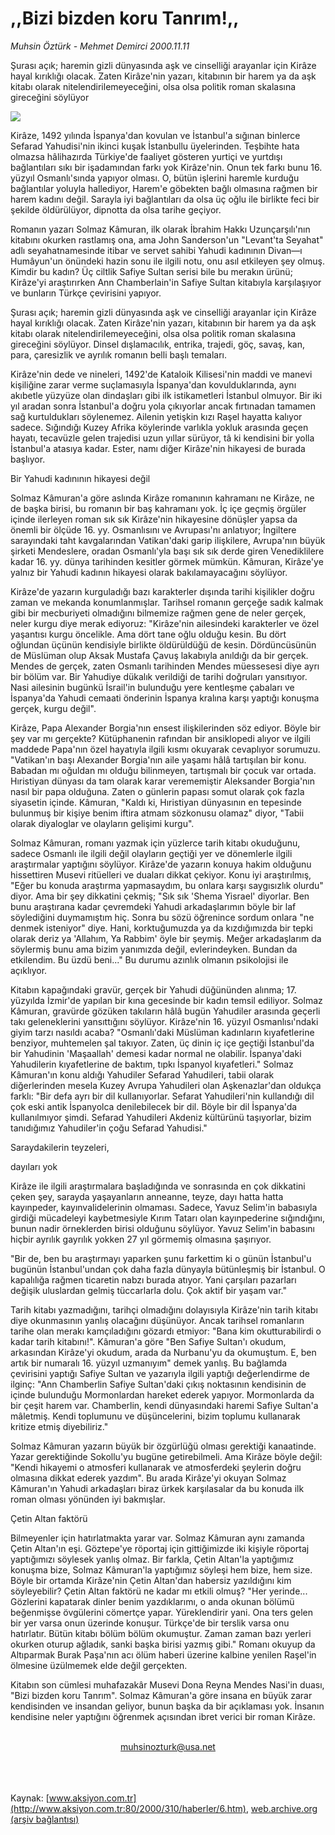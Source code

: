 # ,,Bizi bizden koru Tanrım!,,

*Muhsin Öztürk - Mehmet Demirci 2000.11.11*

<div>
 <p class="spot">
  Şurası açık; haremin gizli dünyasında aşk ve cinselliği arayanlar için Kirâze hayal kırıklığı olacak. Zaten Kirâze'nin yazarı, kitabının bir harem ya da aşk kitabı olarak nitelendirilemeyeceğini, olsa olsa politik roman skalasına gireceğini söylüyor
 </p>
 <p class="metin">
 </p>
 <img border="0" src="/web/20020423073008im_/http://www.aksiyon.com.tr/2000/310/resimler/Bizi.jpg"/>
 <p class="metin">
  Kirâze, 1492 yılında İspanya'dan kovulan ve İstanbul'a sığınan binlerce Sefarad Yahudisi'nin ikinci kuşak İstanbullu üyelerinden. Teşbihte hata olmazsa hâlihazırda Türkiye'de faaliyet gösteren yurtiçi ve yurtdışı bağlantıları sıkı bir işadamından farkı yok Kirâze'nin. Onun tek farkı bunu 16. yüzyıl Osmanlı'sında yapıyor olması. O, bütün işlerini haremle kurduğu bağlantılar yoluyla hallediyor, Harem'e göbekten bağlı olmasına rağmen bir harem kadını değil. Sarayla iyi bağlantıları da olsa üç oğlu ile birlikte feci bir şekilde öldürülüyor, dipnotta da olsa tarihe geçiyor.
 </p>
 <p class="metin">
  Romanın yazarı Solmaz Kâmuran, ilk olarak İbrahim Hakkı Uzunçarşılı'nın kitabını okurken rastlamış ona, ama John Sanderson'un "Levant'ta Seyahat" adlı seyahatnamesinde itibar ve servet sahibi Yahudi kadınının Divan—ı Humâyun'un önündeki hazin sonu ile ilgili notu, onu asıl etkileyen şey olmuş. Kimdir bu kadın? Üç ciltlik Safiye Sultan serisi bile bu merakın ürünü; Kirâze'yi araştırırken Ann Chamberlain'in Safiye Sultan kitabıyla karşılaşıyor ve bunların Türkçe çevirisini yapıyor.
 </p>
 <p class="metin">
  Şurası açık; haremin gizli dünyasında aşk ve cinselliği arayanlar için Kirâze hayal kırıklığı olacak. Zaten Kirâze'nin yazarı, kitabının bir harem ya da aşk kitabı olarak nitelendirilemeyeceğini, olsa olsa politik roman skalasına gireceğini söylüyor. Dinsel dışlamacılık, entrika, trajedi, göç, savaş, kan, para, çaresizlik ve ayrılık romanın belli başlı temaları.
 </p>
 <p class="metin">
  Kirâze'nin dede ve nineleri, 1492'de Kataloik Kilisesi'nin maddi ve manevi kişiliğine zarar verme suçlamasıyla İspanya'dan kovulduklarında, aynı akıbetle yüzyüze olan dindaşları gibi ilk istikametleri İstanbul olmuyor. Bir iki yıl aradan sonra İstanbul'a doğru yola çıkıyorlar ancak fırtınadan tamamen sağ kurtuldukları söylenemez. Ailenin yetişkin kızı Raşel hayatta kalıyor sadece. Sığındığı Kuzey Afrika köylerinde varlıkla yokluk arasında geçen hayatı, tecavüzle gelen trajedisi uzun yıllar sürüyor, tâ ki kendisini bir yolla İstanbul'a atasıya kadar. Ester, namı diğer Kirâze'nin hikayesi de burada başlıyor.
 </p>
 <p class="metin">
  Bir Yahudi kadınının hikayesi değil
 </p>
 <p class="metin">
  Solmaz Kâmuran'a göre aslında Kirâze romanının kahramanı ne Kirâze, ne de başka birisi, bu romanın bir baş kahramanı yok. İç içe geçmiş örgüler içinde ilerleyen roman sık sık Kirâze'nin hikayesine dönüşler yapsa da önemli bir ölçüde 16. yy. Osmanlısını ve Avrupası'nı anlatıyor; İngiltere sarayındaki taht kavgalarından Vatikan'daki garip ilişkilere, Avrupa'nın büyük şirketi Mendeslere, oradan Osmanlı'yla başı sık sık derde giren Venediklilere kadar 16. yy. dünya tarihinden kesitler görmek mümkün. Kâmuran, Kirâze'ye yalnız bir Yahudi kadının hikayesi olarak bakılamayacağını söylüyor.
 </p>
 <p class="metin">
  Kirâze'de yazarın kurguladığı bazı karakterler dışında tarihi kişilikler doğru zaman ve mekanda konumlanmışlar. Tarihsel romanın gerçeğe sadık kalmak gibi bir mecburiyeti olmadığını bilmemize rağmen gene de neler gerçek, neler kurgu diye merak ediyoruz: "Kirâze'nin ailesindeki karakterler ve özel yaşantısı kurgu öncelikle. Ama dört tane oğlu olduğu kesin. Bu dört oğlundan üçünün kendisiyle birlikte öldürüldüğü de kesin. Dördüncüsünün de Müslüman olup Aksak Mustafa Çavuş lakabıyla anıldığı da bir gerçek. Mendes de gerçek, zaten Osmanlı tarihinden Mendes müessesesi diye ayrı bir bölüm var. Bir Yahudiye dükalık verildiği de tarihi doğruları yansıtıyor. Nasi ailesinin bugünkü İsrail'in bulunduğu yere kentleşme çabaları ve İspanya'da Yahudi cemaati önderinin İspanya kralına karşı yaptığı konuşma gerçek, kurgu değil".
 </p>
 <p class="metin">
  Kirâze, Papa Alexander Borgia'nın ensest ilişkilerinden söz ediyor. Böyle bir şey var mı gerçekte? Kütüphanenin rafından bir ansiklopedi alıyor ve ilgili maddede Papa'nın özel hayatıyla ilgili kısmı okuyarak cevaplıyor sorumuzu. "Vatikan'ın başı Alexander Borgia'nın aile yaşamı hâlâ tartışılan bir konu. Babadan mı oğuldan mı olduğu bilinmeyen, tartışmalı bir çocuk var ortada. Hıristiyan dünyası da tam olarak karar verememiştir Aleksander Borgia'nın nasıl bir papa olduğuna. Zaten o günlerin papası somut olarak çok fazla siyasetin içinde. Kâmuran, "Kaldı ki, Hıristiyan dünyasının en tepesinde bulunmuş bir kişiye benim iftira atmam sözkonusu olamaz" diyor, "Tabii olarak diyaloglar ve olayların gelişimi kurgu".
 </p>
 <p class="metin">
  Solmaz Kâmuran, romanı yazmak için yüzlerce tarih kitabı okuduğunu, sadece Osmanlı ile ilgili değil olayların geçtiği yer ve dönemlerle ilgili araştırmalar yaptığını söylüyor. Kirâze'de yazarın konuya hakim olduğunu hissettiren Musevi ritüelleri ve duaları dikkat çekiyor. Konu iyi araştırılmış, "Eğer bu konuda araştırma yapmasaydım, bu onlara karşı saygısızlık olurdu" diyor. Ama bir şey dikkatini çekmiş; "Sık sık 'Shema Yisrael' diyorlar. Ben bunu araştırana kadar çevremdeki Yahudi arkadaşlarımın böyle bir laf söylediğini duymamıştım hiç. Sonra bu sözü öğrenince sordum onlara "ne denmek isteniyor" diye. Hani, korktuğumuzda ya da kızdığımızda bir tepki olarak deriz ya 'Allahım, Ya Rabbim' öyle bir şeymiş. Meğer arkadaşlarım da söylermiş bunu ama bizim yanımızda değil, evlerindeyken. Bundan da etkilendim. Bu üzdü beni..." Bu durumu azınlık olmanın psikolojisi ile açıklıyor.
 </p>
 <p class="metin">
  Kitabın kapağındaki gravür, gerçek bir Yahudi düğününden alınma; 17. yüzyılda İzmir'de yapılan bir kına gecesinde bir kadın temsil ediliyor. Solmaz Kâmuran, gravürde gözüken takıların hâlâ bugün Yahudiler arasında geçerli takı geleneklerini yansıttığını söylüyor. Kirâze'nin 16. yüzyıl Osmanlısı'ndaki giyim tarzı nasıldı acaba? "Osmanlı'daki Müslüman kadınların kıyafetlerine benziyor, muhtemelen şal takıyor. Zaten, üç dinin iç içe geçtiği İstanbul'da bir Yahudinin 'Maşaallah' demesi kadar normal ne olabilir. İspanya'daki Yahudilerin kıyafetlerine de baktım, tıpkı İspanyol kıyafetleri." Solmaz Kâmuran'ın konu aldığı Yahudiler Sefarad Yahudileri, tabii olarak diğerlerinden mesela Kuzey Avrupa Yahudileri olan Aşkenazlar'dan oldukça farklı: "Bir defa ayrı bir dil kullanıyorlar. Sefarat Yahudileri'nin kullandığı dil çok eski antik İspanyolca denilebilecek bir dil. Böyle bir dil İspanya'da kullanılmıyor şimdi. Sefarad Yahudileri Akdeniz kültürünü taşıyorlar, bizim tanıdığımız Yahudiler'in çoğu Sefarad Yahudisi."
 </p>
 <p class="metin">
  Saraydakilerin teyzeleri,
 </p>
 <p class="metin">
  dayıları yok
 </p>
 <p class="metin">
  Kirâze ile ilgili araştırmalara başladığında ve sonrasında en çok dikkatini çeken şey, sarayda yaşayanların anneanne, teyze, dayı hatta hatta kayınpeder, kayınvalidelerinin olmaması. Sadece, Yavuz Selim'in babasıyla girdiği mücadeleyi kaybetmesiyle Kırım Tatarı olan kayınpederine sığındığını, bunun nadir örneklerden birisi olduğunu söylüyor. Yavuz Selim'in babasını hiçbir ayrılık gayrılık yokken 27 yıl görmemiş olmasına şaşırıyor.
 </p>
 <p class="metin">
  "Bir de, ben bu araştırmayı yaparken şunu farkettim ki o günün İstanbul'u bugünün İstanbul'undan çok daha fazla dünyayla bütünleşmiş bir İstanbul. O kapalılığa rağmen ticaretin nabzı burada atıyor. Yani çarşıları pazarları değişik uluslardan gelmiş tüccarlarla dolu. Çok aktif bir yaşam var."
 </p>
 <p class="metin">
  Tarih kitabı yazmadığını, tarihçi olmadığını dolayısıyla Kirâze'nin tarih kitabı diye okunmasının yanlış olacağını düşünüyor. Ancak tarihsel romanların tarihe olan merakı kamçıladığını gözardı etmiyor: "Bana kim okutturabilirdi o kadar tarih kitabını!". Kâmuran'a göre "Ben Safiye Sultan'ı okudum, arkasından Kirâze'yi okudum, arada da Nurbanu'yu da okumuştum. E, ben artık bir numaralı 16. yüzyıl uzmanıyım" demek yanlış. Bu bağlamda çevirisini yaptığı Safiye Sultan ve yazarıyla ilgili yaptığı değerlendirme de ilginç: "Ann Chamberlin Safiye Sultan'daki çıkış noktasının kendisinin de içinde bulunduğu Mormonlardan hareket ederek yapıyor. Mormonlarda da bir çeşit harem var. Chamberlin, kendi dünyasındaki haremi Safiye Sultan'a mâletmiş. Kendi toplumunu ve düşüncelerini, bizim toplumu kullanarak kritize etmiş diyebiliriz."
 </p>
 <p class="metin">
  Solmaz Kâmuran yazarın büyük bir özgürlüğü olması gerektiği kanaatinde. Yazar gerektiğinde Sokollu'yu bugüne getirebilmeli. Ama Kirâze böyle değil: "Kendi hikayemi o atmosferi kullanarak ve atmosferdeki şeylerin doğru olmasına dikkat ederek yazdım". Bu arada Kirâze'yi okuyan Solmaz Kâmuran'ın Yahudi arkadaşları biraz ürkek karşılasalar da bu konuda ilk roman olması yönünden iyi bakmışlar.
 </p>
 <p class="metin">
  Çetin Altan faktörü
 </p>
 <p class="metin">
  Bilmeyenler için hatırlatmakta yarar var. Solmaz Kâmuran aynı zamanda Çetin Altan'ın eşi. Göztepe'ye röportaj için gittiğimizde iki kişiyle röportaj yaptığımızı söylesek yanlış olmaz. Bir farkla, Çetin Altan'la yaptığımız konuşma bize, Solmaz Kâmuran'la yaptığımız söyleşi hem bize, hem size. Böyle bir ortamda Kirâze'nin Çetin Altan'dan habersiz yazıldığını kim söyleyebilir? Çetin Altan faktörü ne kadar mı etkili olmuş? "Her yerinde... Gözlerini kapatarak dinler benim yazdıklarımı, o anda okunan bölümü beğenmişse övgülerini cömertçe yapar. Yüreklendirir yani. Ona ters gelen bir yer varsa onun üzerinde konuşur. Türkçe'de bir terslik varsa onu hatırlatır. Bütün kitabı bölüm bölüm okumuştur. Zaman zaman bazı yerleri okurken oturup ağladık, sanki başka birisi yazmış gibi." Romanı okuyup da Altıparmak Burak Paşa'nın acı ölüm haberi üzerine kalbine yenilen Raşel'in ölmesine üzülmemek elde değil gerçekten.
 </p>
 <p class="metin">
  Kitabın son cümlesi muhafazakâr Musevi Dona Reyna Mendes Nasi'in duası, "Bizi bizden koru Tanrım". Solmaz Kâmuran'a göre insana en büyük zarar kendisinden ve insandan geliyor, bunun başka da bir açıklaması yok. İnsanın kendisine neler yaptığını öğrenmek açısından ibret verici bir roman Kirâze.
 </p>
 <br/>
 <center>
  <a class="anaorta" href="http://web.archive.org/web/20020423073008/mailto:muhsinozturk@usa.net">
   muhsinozturk@usa.net
  </a>
 </center>
 <br/>
 <br/>
 <br/>
</div>

Kaynak: [www.aksiyon.com.tr](http://www.aksiyon.com.tr:80/2000/310/haberler/6.htm), [web.archive.org (arşiv bağlantısı)](http://web.archive.org/web/20020423073008/http://www.aksiyon.com.tr:80/2000/310/haberler/6.htm)
